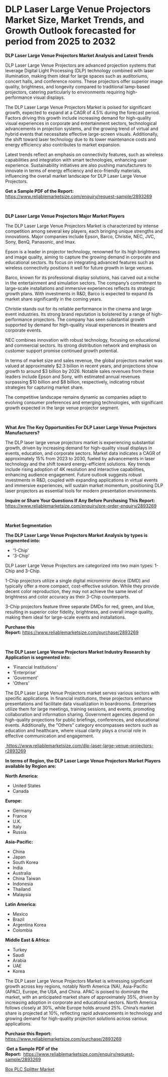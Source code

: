 <p><h1>DLP Laser Large Venue Projectors Market Size, Market Trends, and Growth Outlook forecasted for period from 2025 to 2032</h1></p><p><strong>DLP Laser Large Venue Projectors Market Analysis and Latest Trends</strong></p>
<p><p>DLP Laser Large Venue Projectors are advanced projection systems that leverage Digital Light Processing (DLP) technology combined with laser illumination, making them ideal for large spaces such as auditoriums, concert halls, and conference rooms. These projectors offer superior image quality, brightness, and longevity compared to traditional lamp-based projectors, catering particularly to environments requiring high-performance visual displays.</p><p>The DLP Laser Large Venue Projectors Market is poised for significant growth, expected to expand at a CAGR of 4.5% during the forecast period. Factors driving this growth include increasing demand for high-quality visual experiences in corporate and entertainment sectors, technological advancements in projection systems, and the growing trend of virtual and hybrid events that necessitate effective large-screen visuals. Additionally, the shift toward laser technology due to its lower maintenance costs and energy efficiency also contributes to market expansion.</p><p>Latest trends reflect an emphasis on connectivity features, such as wireless capabilities and integration with smart technologies, enhancing user experience. Sustainability initiatives are also pushing manufacturers to innovate in terms of energy efficiency and eco-friendly materials, influencing the overall market landscape for DLP Laser Large Venue Projectors.</p></p>
<p><strong>Get a Sample PDF of the Report:&nbsp;</strong> <a href="https://www.reliablemarketsize.com/enquiry/request-sample/2893269?utm_campaign=3365&utm_medium=2&utm_source=Github&utm_content=ia&utm_term=15032025&utm_id=dlp-laser-large-venue-projectors">https://www.reliablemarketsize.com/enquiry/request-sample/2893269</a></p>
<p>&nbsp;</p>
<p><strong>DLP Laser Large Venue Projectors Major Market Players</strong></p>
<p><p>The DLP Laser Large Venue Projectors Market is characterized by intense competition among several key players, each bringing unique strengths and innovations. Major companies include Epson, Barco, Christie, NEC, JVC, Sony, BenQ, Panasonic, and Imax. </p><p>Epson is a leader in projector technology, renowned for its high brightness and image quality, aiming to capture the growing demand in corporate and educational sectors. Its focus on integrating advanced features such as wireless connectivity positions it well for future growth in large venues.</p><p>Barco, known for its professional display solutions, has carved out a niche in the entertainment and simulation sectors. The company’s commitment to large-scale installations and immersive experiences reflects its strategic growth plans. With investments in R&D, Barco is expected to expand its market share significantly in the coming years.</p><p>Christie stands out for its reliable performance in the cinema and large event industries. Its strong brand reputation is bolstered by a range of high-performance projectors. The company has seen substantial growth supported by demand for high-quality visual experiences in theaters and corporate events.</p><p>NEC combines innovation with robust technology, focusing on educational and commercial sectors. Its strong distribution network and emphasis on customer support promise continued growth potential.</p><p>In terms of market size and sales revenue, the global projectors market was valued at approximately $2.3 billion in recent years, and projections show growth to around $3 billion by 2026. Notable sales revenues from these leaders include Epson and Sony, with estimated annual revenues surpassing $10 billion and $8 billion, respectively, indicating robust strategies for capturing market share.</p><p>The competitive landscape remains dynamic as companies adapt to evolving consumer preferences and emerging technologies, with significant growth expected in the large venue projector segment.</p></p>
<p>&nbsp;</p>
<p><strong>What Are The Key Opportunities For DLP Laser Large Venue Projectors Manufacturers?</strong></p>
<p><p>The DLP laser large venue projectors market is experiencing substantial growth, driven by increasing demand for high-quality visual displays in events, education, and corporate sectors. Market data indicates a CAGR of approximately 15% from 2023 to 2030, fueled by advancements in laser technology and the shift toward energy-efficient solutions. Key trends include rising adoption of 4K resolution and interactive capabilities, enhancing audience engagement. Future outlook suggests robust investments in R&D, coupled with expanding applications in virtual events and immersive experiences, will sustain market momentum, positioning DLP laser projectors as essential tools for modern presentation environments.</p></p>
<p><strong>Inquire or Share Your Questions If Any Before Purchasing This Report:</strong> <a href="https://www.reliablemarketsize.com/enquiry/pre-order-enquiry/2893269?utm_campaign=3365&utm_medium=2&utm_source=Github&utm_content=ia&utm_term=15032025&utm_id=dlp-laser-large-venue-projectors">https://www.reliablemarketsize.com/enquiry/pre-order-enquiry/2893269</a></p>
<p>&nbsp;</p>
<p><strong>Market Segmentation</strong></p>
<p><strong>The DLP Laser Large Venue Projectors Market Analysis by types is segmented into:</strong></p>
<p><ul><li>'1-Chip'</li><li>'3-Chip'</li></ul></p>
<p><p>DLP Laser Large Venue Projectors are categorized into two main types: 1-Chip and 3-Chip. </p><p>1-Chip projectors utilize a single digital micromirror device (DMD) and typically offer a more compact, cost-effective solution. While they provide decent color reproduction, they may not achieve the same level of brightness and color accuracy as their 3-Chip counterparts.</p><p>3-Chip projectors feature three separate DMDs for red, green, and blue, resulting in superior color fidelity, brightness, and overall image quality, making them ideal for large-scale events and installations.</p></p>
<p><strong>Purchase this Report:&nbsp;</strong><a href="https://www.reliablemarketsize.com/purchase/2893269?utm_campaign=3365&utm_medium=2&utm_source=Github&utm_content=ia&utm_term=15032025&utm_id=dlp-laser-large-venue-projectors">https://www.reliablemarketsize.com/purchase/2893269</a></p>
<p>&nbsp;</p>
<p><strong>The DLP Laser Large Venue Projectors Market Industry Research by Application is segmented into:</strong></p>
<p><ul><li>'Financial Institutions'</li><li>'Enterprise'</li><li>'Goverment'</li><li>'Others'</li></ul></p>
<p><p>The DLP Laser Large Venue Projectors market serves various sectors with specific applications. In financial institutions, these projectors enhance presentations and facilitate data visualization in boardrooms. Enterprises utilize them for large meetings, training sessions, and events, promoting collaboration and information sharing. Government agencies depend on high-quality projections for public briefings, conferences, and educational events. Additionally, the "Others" category encompasses sectors such as education and healthcare, where visual clarity plays a crucial role in effective communication and engagement.</p></p>
<p><a href="https://www.reliablemarketsize.com/dlp-laser-large-venue-projectors-r2893269?utm_campaign=3365&utm_medium=2&utm_source=Github&utm_content=ia&utm_term=15032025&utm_id=dlp-laser-large-venue-projectors">&nbsp;https://www.reliablemarketsize.com/dlp-laser-large-venue-projectors-r2893269</a></p>
<p><strong>In terms of Region, the DLP Laser Large Venue Projectors Market Players available by Region are:</strong></p>
<p>
    <p> <strong> North America: </strong>
        <ul>
            <li>United States</li>
            <li>Canada</li>
        </ul>
        </p> 
    <p> <strong> Europe: </strong>
        <ul>
            <li>Germany</li>
            <li>France</li>
            <li>U.K.</li>
            <li>Italy</li>
            <li>Russia</li>
        </ul>
        </p> 
    <p> <strong> Asia-Pacific: </strong>
        <ul>
            <li>China</li>
            <li>Japan</li>
            <li>South Korea</li>
            <li>India</li>
            <li>Australia</li>
            <li>China Taiwan</li>
            <li>Indonesia</li>
            <li>Thailand</li>
            <li>Malaysia</li>
        </ul>
        </p> 
    <p> <strong> Latin America: </strong>
        <ul>
            <li>Mexico</li>
            <li>Brazil</li>
            <li>Argentina Korea</li>
            <li>Colombia</li>
        </ul>
        </p> 
    <p> <strong> Middle East & Africa: </strong>
        <ul>
            <li>Turkey</li>
            <li>Saudi</li>
            <li>Arabia</li>
            <li>UAE</li>
            <li>Korea</li>
        </ul>
    </p>
    </p>
<p><p>The DLP Laser Large Venue Projectors Market is witnessing significant growth across key regions, notably North America (NA), Asia-Pacific (APAC), Europe, the USA, and China. APAC is poised to dominate the market, with an anticipated market share of approximately 35%, driven by increasing adoption in corporate and educational sectors. North America follows closely at 30%, while Europe holds around 25%. China’s market share is projected at 10%, reflecting rapid advancements in technology and growing demand for high-quality projection solutions across various applications.</p></p>
<p><strong>Purchase this Report: </strong><a href="https://www.reliablemarketsize.com/purchase/2893269?utm_campaign=3365&utm_medium=2&utm_source=Github&utm_content=ia&utm_term=15032025&utm_id=dlp-laser-large-venue-projectors">https://www.reliablemarketsize.com/purchase/2893269</a></p>
<p>&nbsp;<strong>Get a Sample PDF of the Report:&nbsp;&nbsp;</strong><a href="https://www.reliablemarketsize.com/enquiry/request-sample/2893269?utm_campaign=3365&utm_medium=2&utm_source=Github&utm_content=ia&utm_term=15032025&utm_id=dlp-laser-large-venue-projectors">https://www.reliablemarketsize.com/enquiry/request-sample/2893269</a></p>
<p><strong></strong></p>
<p><p><a href="https://github.com/jolinolooman/Market-Research-Report-List-1/blob/main/box-plc-splitter-market.md?utm_campaign=3365&utm_medium=2&utm_source=Github&utm_content=ia&utm_term=15032025&utm_id=dlp-laser-large-venue-projectors">Box PLC Splitter Market</a></p></p>